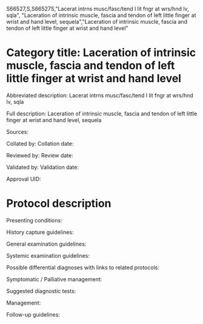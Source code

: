 S66527,S,S66527S,"Lacerat intrns musc/fasc/tend l lit fngr at wrs/hnd lv, sqla", "Laceration of intrinsic muscle, fascia and tendon of left little finger at wrist and hand level, sequela","Laceration of intrinsic muscle, fascia and tendon of left little finger at wrist and hand level"
# Category title: Laceration of intrinsic muscle, fascia and tendon of left little finger at wrist and hand level

Abbreviated description: Lacerat intrns musc/fasc/tend l lit fngr at wrs/hnd lv, sqla

Full description: Laceration of intrinsic muscle, fascia and tendon of left little finger at wrist and hand level, sequela

Sources:

Collated by:
Collation date:

Reviewed by:
Review date:

Validated by:
Validation date:

Approval UID:

# Protocol description

Presenting conditions:

History capture guidelines:

General examination guidelines:

Systemic examination guidelines:

Possible differential diagnoses with links to related protocols:

Symptomatic / Palliative management:

Suggested diagnostic tests:

Management:

Follow-up guidelines:
